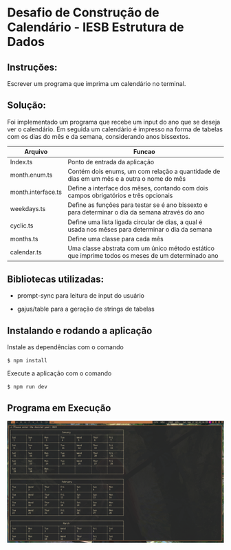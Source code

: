 # Desafio de Construção de Calendário - IESB Estrutura de Dados

## Instruções:

Escrever um programa que imprima um calendário no terminal.

## Solução:

Foi implementado um programa que recebe um input do ano que se deseja ver o calendário.
Em seguida um calendário é impresso na forma de tabelas com os dias do mês e da semana, considerando anos bissextos.

| Arquivo | Funcao |
|---------|--------|
|Index.ts         | Ponto de entrada da aplicação        |
|month.enum.ts         | Contém dois enums, um com relação a quantidade de dias em um mês e a outra o nome do mês        |
|month.interface.ts         | Define a interface dos mêses, contando com dois campos obrigatórios e três opcionais       |
|weekdays.ts         | Define as funções para testar se é ano bissexto e para determinar o dia da semana através do ano       |
|cyclic.ts         | Define uma lista ligada circular de dias, a qual é usada nos mêses para determinar o dia da semana |
|months.ts         | Define uma classe para cada mês |
|calendar.ts         | Uma classe abstrata com um único método estático que imprime todos os meses de um determinado ano|

## Bibliotecas utilizadas:

- prompt-sync para leitura de input do usuário 

- gajus/table para a geração de strings de tabelas 

## Instalando  e rodando a aplicação

Instale as dependências com o comando 

```
$ npm install
```

Execute a aplicação com o comando

```
$ npm run dev
```

## Programa em Execução

![Programa em execução](./repo/running.png)


